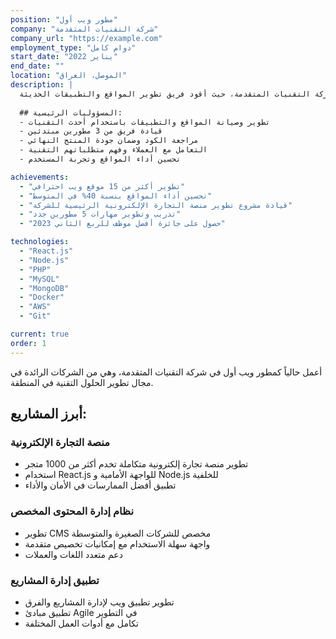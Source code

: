 ```yaml
---
position: "مطور ويب أول"
company: "شركة التقنيات المتقدمة"
company_url: "https://example.com"
employment_type: "دوام كامل"
start_date: "يناير 2022"
end_date: ""
location: "الموصل، العراق"
description: |
  أعمل كمطور ويب أول في شركة التقنيات المتقدمة، حيث أقود فريق تطوير المواقع والتطبيقات الحديثة.
  
  ## المسؤوليات الرئيسية:
  - تطوير وصيانة المواقع والتطبيقات باستخدام أحدث التقنيات
  - قيادة فريق من 3 مطورين مبتدئين
  - مراجعة الكود وضمان جودة المنتج النهائي
  - التعامل مع العملاء وفهم متطلباتهم التقنية
  - تحسين أداء المواقع وتجربة المستخدم

achievements:
  - "تطوير أكثر من 15 موقع ويب احترافي"
  - "تحسين أداء المواقع بنسبة 40% في المتوسط"
  - "قيادة مشروع تطوير منصة التجارة الإلكترونية الرئيسية للشركة"
  - "تدريب وتطوير مهارات 5 مطورين جدد"
  - "حصول على جائزة أفضل موظف للربع الثاني 2023"

technologies:
  - "React.js"
  - "Node.js"
  - "PHP"
  - "MySQL"
  - "MongoDB"
  - "Docker"
  - "AWS"
  - "Git"

current: true
order: 1
---
```


أعمل حالياً كمطور ويب أول في شركة التقنيات المتقدمة، وهي من الشركات الرائدة في مجال تطوير الحلول التقنية في المنطقة.

## أبرز المشاريع:

### منصة التجارة الإلكترونية
- تطوير منصة تجارة إلكترونية متكاملة تخدم أكثر من 1000 متجر
- استخدام React.js للواجهة الأمامية و Node.js للخلفية
- تطبيق أفضل الممارسات في الأمان والأداء

### نظام إدارة المحتوى المخصص
- تطوير CMS مخصص للشركات الصغيرة والمتوسطة
- واجهة سهلة الاستخدام مع إمكانيات تخصيص متقدمة
- دعم متعدد اللغات والعملات

### تطبيق إدارة المشاريع
- تطوير تطبيق ويب لإدارة المشاريع والفرق
- تطبيق مبادئ Agile في التطوير
- تكامل مع أدوات العمل المختلفة
